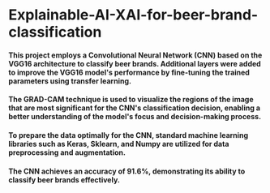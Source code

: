 # Explainable-AI-XAI-for-beer-brand-classification

#### This project employs a Convolutional Neural Network (CNN) based on the VGG16 architecture to classify beer brands. Additional layers were added to improve the VGG16 model's performance by fine-tuning the trained parameters using transfer learning.

#### The GRAD-CAM technique is used to visualize the regions of the image that are most significant for the CNN's classification decision, enabling a better understanding of the model's focus and decision-making process.

#### To prepare the data optimally for the CNN, standard machine learning libraries such as Keras, Sklearn, and Numpy are utilized for data preprocessing and augmentation.

#### The CNN achieves an accuracy of 91.6%, demonstrating its ability to classify beer brands effectively.
